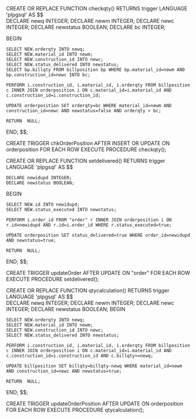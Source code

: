 CREATE OR REPLACE FUNCTION checkqty()
	RETURNS trigger
	LANGUAGE 'plpgsql'
AS $$	
	DECLARE newq INTEGER;
	DECLARE newm INTEGER;
	DECLARE newc INTEGER;
	DECLARE newstatus BOOLEAN;
	DECLARE bc INTEGER;
	
BEGIN

	SELECT NEW.orderqty INTO newq;
	SELECT NEW.material_id INTO newm;
	SELECT NEW.construction_id INTO newc;
	SELECT NEW.status_delivered INTO newstatus;
	SELECT bp.billqty FROM billposition bp WHERE bp.material_id=newm AND bp.construction_id=newc INTO bc;
  	
	PERFORM i.construction_id, i.material_id, i.orderqty FROM billposition c INNER JOIN orderposition i ON c.material_id=i.material_id AND c.construction_id=i.construction_id;
	
	UPDATE orderposition SET orderqty=bc WHERE material_id=newm AND construction_id=newc AND newstatus=false AND orderqty > bc;
	
	RETURN	NULL;

END;
	$$;


CREATE TRIGGER chkOrderPosition
	AFTER INSERT OR UPDATE ON orderposition
	FOR EACH ROW
	EXECUTE PROCEDURE checkqty();








CREATE OR REPLACE FUNCTION setdelivered()
	RETURNS trigger
	LANGUAGE 'plpgsql'
AS $$	

	DECLARE newidupd INTEGER;
	DECLARE newstatus BOOLEAN;

BEGIN

	SELECT NEW.id INTO newidupd;
	SELECT NEW.status_executed INTO newstatus;
	
	PERFORM i.order_id FROM "order" r INNER JOIN orderposition i ON r.id=newidupd AND r.id=i.order_id WHERE r.status_executed=true;

	UPDATE orderposition SET status_delivered=true WHERE order_id=newidupd AND newstatus=true;
	
	RETURN	NULL;

END;
	$$;

CREATE TRIGGER updateOrder
	AFTER UPDATE ON "order"
	FOR EACH ROW
	EXECUTE PROCEDURE setdelivered();








CREATE OR REPLACE FUNCTION qtycalculation()
	RETURNS trigger
	LANGUAGE 'plpgsql'
AS $$	
	DECLARE newq INTEGER;
	DECLARE newm INTEGER;
	DECLARE newc INTEGER;
	DECLARE newstatus BOOLEAN;
BEGIN

	SELECT NEW.orderqty INTO newq;
	SELECT NEW.material_id INTO newm;
	SELECT NEW.construction_id INTO newc;
	SELECT NEW.status_delivered INTO newstatus;
  	
	PERFORM i.construction_id, i.material_id, i.orderqty FROM billposition c INNER JOIN orderposition i ON c.material_id=i.material_id AND c.construction_id=i.construction_id AND c.billqty>=newq;
	
	UPDATE billposition SET billqty=billqty-newq WHERE material_id=newm AND construction_id=newc AND newstatus=true;
	
	RETURN	NULL;

END;
	$$;


CREATE TRIGGER updateOrderPosition
	AFTER UPDATE ON orderposition
	FOR EACH ROW
	EXECUTE PROCEDURE qtycalculation();

